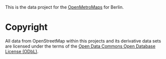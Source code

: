 This is the data project for the
[OpenMetroMaps](http://github.com/OpenMetroMaps)
for Berlin.

# Copyright

All data from OpenStreetMap within this projects
and its derivative data sets are licensed under
the terms of the
[Open Data Commons Open Database License (ODbL)](https://opendatacommons.org/licenses/odbl/).
